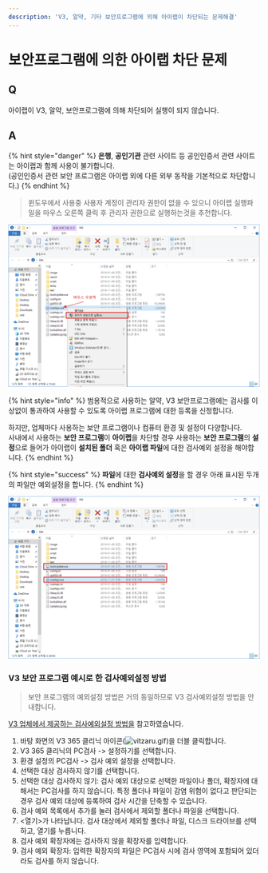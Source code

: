 ```yaml
---
description: 'V3, 알약, 기타 보안프로그램에 의해 아이랩이 차단되는 문제해결'
---
```


# 보안프로그램에 의한 아이랩 차단 문제

## Q

아이랩이 V3, 알약, 보안프로그램에 의해 차단되어 실행이 되지 않습니다.

## A

{% hint style="danger" %}
 **은행**, **공인기관** 관련 사이트 등 공인인증서 관련 사이트는 아이랩과 함께 사용이 불가합니다.  
\(공인인증서 관련 보안 프로그램은 아이랩 외에 다른 외부 동작을 기본적으로 차단합니다.\)
{% endhint %}

> 윈도우에서 사용중 사용자 계정이 관리자 권한이 없을 수 있으니 아이랩 실행파일을 마우스 오른쪽 클릭 후 관리자 권한으로 실행하는것을 추천합니다.

![&#xC544;&#xC774;&#xB7A9; &#xC2E4;&#xD589;&#xC2DC; &#xAD8C;&#xB77C;&#xC790; &#xAD8C;&#xD55C;&#xC73C;&#xB85C; &#xC2E4;&#xD589;](../.gitbook/assets/image%20%2810%29.png)

{% hint style="info" %}
범용적으로 사용하는 알약, V3 보안프로그램에는 검사를 이상없이 통과하여 사용할 수 있도록 아이랩 프로그램에 대한 등록을 신청합니다.  
  
하지만, 업체마다 사용하는 보안 프로그램이나 컴퓨터 환경 및 설정이 다양합니다.  
사내에서 사용하는 **보안 프로그램**이 **아이랩**을 차단할 경우 사용하는 **보안 프로그램**의 **설정**으로 들어가 아이랩이 **설치된 폴더** 혹은 **아이랩 파일**에 대한 검사예외 설정을 해야합니다.
{% endhint %}

{% hint style="success" %}
**파일**에 대한 **검사예외 설정**을 할 경우 아래 표시된 두개의 파일만 예외설정을 합니다.
{% endhint %}

![&#xAC80;&#xC0AC;&#xC608;&#xC678;&#xC124;&#xC815; &#xD30C;&#xC77C; 2&#xAC00;&#xC9C0;](../.gitbook/assets/image%20%282%29.png)

### V3 보안 프로그램 예시로 한 검사예외설정 방법

> 보안 프로그램의 예외설정 방법은 거의 동일하므로 V3 검사예외설정 방법을 안내합니다.

[V3 업체에서 제공하는 검사예외설정 방법을](http://kr.ahnlab.com/Help/V3IS7/AhnLab_V3IS7/ko_KR/exclusions_list.htm) 참고하였습니다.

1. 바탕 화면의 V3 365 클리닉 아이콘\(![vitzaru.gif](http://kr.ahnlab.com/Help/V3365_v2.5/ko_KR/Images/vitzaru.gif)\)을 더블 클릭합니다.
2. V3 365 클리닉의 PC검사 -&gt; 설정하기를 선택합니다.
3. 환경 설정의 PC검사 -&gt; 검사 예외 설정을 선택합니다.
4. 선택한 대상 검사하지 않기를 선택합니다.
5. 선택한 대상 검사하지 않기: 검사 예외 대상으로 선택한 파일이나 폴더, 확장자에 대해서는 PC검사를 하지 않습니다. 특정 폴더나 파일이 감염 위험이 없다고 판단되는 경우 검사 예외 대상에 등록하여 검사 시간을 단축할 수 있습니다.
6. 검사 예외 목록에서 추가를 눌러 검사에서 제외할 폴더나 파일을 선택합니다.
7. &lt;열기&gt;가 나타납니다. 검사 대상에서 제외할 폴더나 파일, 디스크 드라이브를 선택하고, 열기를 누릅니다.
8. 검사 예외 확장자에는 검사하지 않을 확장자를 입력합니다.
9. 검사 예외 확장자: 입력한 확장자의 파일은 PC검사 시에 검사 영역에 포함되어 있더라도 검사를 하지 않습니다.



